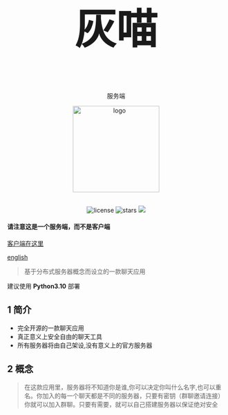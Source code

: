 <div align="center">
<h1 style="font-size:10vw"><h1 style="font-size:10vw">灰喵</h1><br>服务端</h1>
<p align='center'>
<img src='https://i.postimg.cc/QNPmws3g/00131-716747303-2.png' width='200' alt='logo' aling='middle'/>
</p>

<br />
<img src="https://img.shields.io/github/license/Lixeer/Black-White-Cat" alt="license">
<img src="https://img.shields.io/github/stars/Lixeer/Black-White-Cat" alt="stars">
<img src="https://img.shields.io/badge/python-3.10-blue">
</div>
</p>

#### 请注意这是一个服务端，而不是客户端
[客户端在这里](https://github.com/gao-shuaibi/WBC_Android)

[english](https://github.com/Lixeer/Black-White-Cat/blob/main/EN_RAEDME.md)



>基于分布式服务器概念而设立的一款聊天应用

建议使用 **Python3.10** 部署


## 1 简介

- 完全开源的一款聊天应用
- 真正意义上安全自由的聊天工具
- 所有服务器将由自己架设,没有意义上的官方服务器

## 2 概念
>在这款应用里，服务器将不知道你是谁,你可以决定你叫什么名字,也可以重名。你加入的每一个聊天都是不同的服务器，只要有密钥（群聊邀请连接）你就可以加入群聊。只要有需要，就可以自己搭建服务器以保证绝对安全
